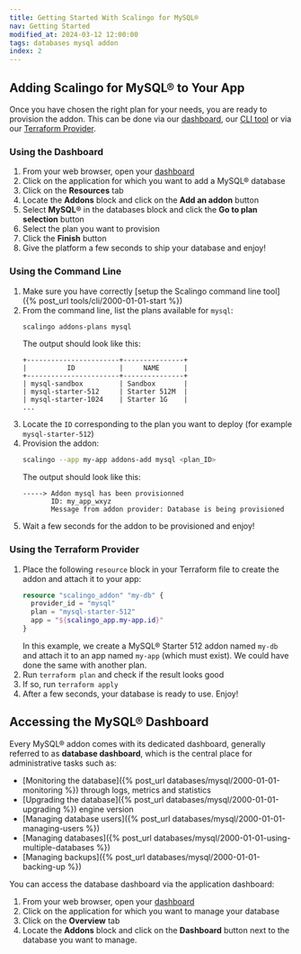 ```yaml
---
title: Getting Started With Scalingo for MySQL®
nav: Getting Started
modified_at: 2024-03-12 12:00:00
tags: databases mysql addon
index: 2
---
```


## Adding Scalingo for MySQL® to Your App

Once you have chosen the right plan for your needs, you are ready to provision
the addon. This can be done via our [dashboard](#using-the-dahboard),
our [CLI tool](#using-the-command-line) or via our
[Terraform Provider](#using-the-terraform-provider).

### Using the Dashboard

1. From your web browser, open your [dashboard](https://dashboard.scalingo.com/apps)
2. Click on the application for which you want to add a MySQL® database
3. Click on the **Resources** tab
4. Locate the **Addons** block and click on the **Add an addon** button
5. Select **MySQL**® in the databases block and click the **Go to plan
   selection** button
6. Select the plan you want to provision
7. Click the **Finish** button
8. Give the platform a few seconds to ship your database and enjoy!

### Using the Command Line

1. Make sure you have correctly [setup the Scalingo command line tool]({% post_url tools/cli/2000-01-01-start %})
2. From the command line, list the plans available for `mysql`:
   ```bash
   scalingo addons-plans mysql
   ```
   The output should look like this:
   ```text
   +-----------------------+---------------+
   |          ID           |     NAME      |
   +-----------------------+---------------+
   | mysql-sandbox         | Sandbox       |
   | mysql-starter-512     | Starter 512M  |
   | mysql-starter-1024    | Starter 1G    |
   ...
   ```
3. Locate the `ID` corresponding to the plan you want to deploy (for example 
   `mysql-starter-512`)
4. Provision the addon:
   ```bash
   scalingo --app my-app addons-add mysql <plan_ID>
   ```
   The output should look like this:
   ```text
   -----> Addon mysql has been provisionned
          ID: my_app_wxyz
          Message from addon provider: Database is being provisioned
   ```
5. Wait a few seconds for the addon to be provisioned and enjoy!

### Using the Terraform Provider

1. Place the following `resource` block in your Terraform file to create the
   addon and attach it to your app:
   ```tf
   resource "scalingo_addon" "my-db" {
     provider_id = "mysql"
     plan = "mysql-starter-512"
     app = "${scalingo_app.my-app.id}"
   }
   ```
   In this example, we create a MySQL® Starter 512 addon named `my-db` and
   attach it to an app named `my-app` (which must exist). We could have done
   the same with another plan.
2. Run `terraform plan` and check if the result looks good
3. If so, run `terraform apply`
4. After a few seconds, your database is ready to use. Enjoy!


## Accessing the MySQL® Dashboard

Every MySQL® addon comes with its dedicated dashboard, generally referred
to as **database dashboard**, which is the central place for administrative
tasks such as:

- [Monitoring the database]({% post_url databases/mysql/2000-01-01-monitoring %})
  through logs, metrics and statistics
- [Upgrading the database]({% post_url databases/mysql/2000-01-01-upgrading %})
  engine version
- [Managing database users]({% post_url databases/mysql/2000-01-01-managing-users %})
- [Managing databases]({% post_url databases/mysql/2000-01-01-using-multiple-databases %})
- [Managing backups]({% post_url databases/mysql/2000-01-01-backing-up %})

You can access the database dashboard via the application dashboard:

1. From your web browser, open your [dashboard](https://dashboard.scalingo.com/apps)
2. Click on the application for which you want to manage your database
3. Click on the **Overview** tab
4. Locate the **Addons** block and click on the **Dashboard** button next to
   the database you want to manage.
